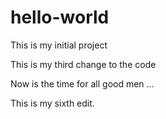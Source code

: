 # hello-world

This is my initial project 

This is my third change to the code


Now is the time for all good men ... 

This is my sixth edit.

